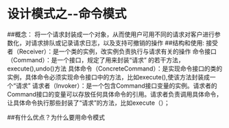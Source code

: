 
# 设计模式之--命令模式
##概念：
将一个请求封装成一个对象，从而使用户可用不同的请求对客户进行参数化，对请求排队或记录请求日志，以及支持可撤销的操作
##结构和使用:
  接受者（Receiver）：是一个类的实例，改实例负责执行与请求有关的操作
  命令接口（Command）：是一个接口，规定了用来封装“请求” 的若干方法，execute(),undo()方法
  具体命令（ConcreteCommand）：是实现命令接口的类的实例，具体命令必须实现命令接口中的方法，比如execute(),使该方法封装成一个“请求”
  请求者（Invoker）：是一个包含Command接口变量的实例。请求者的Command接口的变量可以存放任何具体命令的引用。请求者负责调用具体命令，让具体命令执行那些封装了“请求”的方法，比如execute（）；
  
##有什么优点？为什么要用命令模式